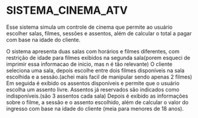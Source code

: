 # SISTEMA_CINEMA_ATV

Esse sistema simula um controle de cinema que permite ao usuário escolher salas, filmes, sessões e assentos, além de calcular o total a pagar com base na idade do cliente. 

O sistema apresenta duas salas com horários e filmes diferentes, com restrição de idade para filmes exibidos na segunda sala(porem esqueci de imprimir essa informacao de inicio, mas n é tão relevante)
O cliente seleciona uma sala, depois escolhe entre dois filmes disponíveis na sala escolhida e a sessão.(achei mais facil de manipular sendo apenas 2 filmes)
Em seguida é exibido os assentos disponíveis e permite que o usuário escolha um assento livre. Assentos já reservados são indicados como indisponíveis.(são 3 assentos cada sala)
Depois é exibido as informações sobre o filme, a sessão e o assento escolhido, além de calcular o valor do ingresso com base na idade do cliente (meia para menores de 18 anos).
 



